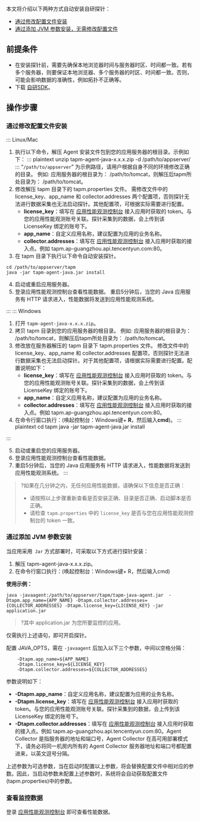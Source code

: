本文将介绍以下两种方式自动安装自研探针：

- [通过修改配置文件安装](#conf)
- [通过添加 JVM 参数安装，无需修改配置文件](#addjvm)

## 前提条件

- 在安装探针前，需要先确保本地浏览器时间与服务器时区、时间都一致。若有多个服务器，则要保证本地浏览器、多个服务器的时区、时间都一致。否则，可能会影响数据的准确性，例如拓扑不正确等。
- 下载  [自研SDK](https://apm-agent-java-1251763868.cos.ap-guangzhou.myqcloud.com/tapm-agent-java.zip)。

## 操作步骤

### 通过修改配置文件安装[](id:conf)


<dx-tabs>
::: Linux/Mac

1. 执行以下命令，解压 Agent 安装文件包到您的应用服务器的根目录。示例如下：
   <dx-codeblock>
   :::  plaintext
   unzip tapm-agent-java-x.x.x.zip -d /path/to/appserver/
   :::
   </dx-codeblock><dx-alert infotype="explain" title="">
   “`/path/to/appserver`” 为示例路径，请用户根据自身不同的环境修改正确的目录。
   例如: 应用服务器的根目录为： /path/to/tomcat，则解压后tapm所处目录为： /path/to/tomcat。
   </dx-alert>
2. 修改解压 tapm 目录下的 tapm.properties 文件。
   需修改文件中的 license_key、app_name 和 collector.addresses 两个配置项，否则探针无法进行数据采集也无法启动探针。其他配置项，可根据实际需要进行配置。
   - **license_key**：填写在 [应用性能观测控制台](https://console.cloud.tencent.com/apm) 接入应用时获取的 token。与您的应用性能观测账号关联。探针采集到的数据，会上传到该 LicenseKey 绑定的账号下。
   - **app_name**：自定义应用名称，建议配置为应用的业务名称。
   - **collector.addresses**：填写在 [应用性能观测控制台](https://console.cloud.tencent.com/apm) 接入应用时获取的接入点。例如 tapm.ap-guangzhou.api.tencentyun.com:80。
3. 在 tapm 目录下执行以下命令自动安装探针。

```plaintext
cd /path/to/appserver/tapm
java -jar tapm-agent-java.jar install

```

4. 启动或重启应用服务器。
5. 登录应用性能观测控制台查看性能数据。
   重启5分钟后，当您的 Java 应用服务有 HTTP 请求进入，性能数据将发送到应用性能观测系统。

:::
::: Windows

1.  打开 `tapm-agent-java-x.x.x.zip`。
2.  拷贝 tapm 目录到您的应用服务器的根目录。
    <dx-alert infotype="explain" title="">
    例如: 应用服务器的根目录为： /path/to/tomcat，则解压后tapm所处目录为： /path/to/tomcat。
    </dx-alert>
3.  修改放在服务器解压的 tapm 目录下 tapm.properties 文件。
    修改文件中的 license_key、app_name 和 collector.addresses 配置项，否则探针无法进行数据采集也无法启动探针。对于其他配置项，请根据实际需要进行配置。配置说明如下：
    - **license_key**：填写在 [应用性能观测控制台](https://console.cloud.tencent.com/apm) 接入应用时获取的 token。与您的应用性能观测账号关联。探针采集到的数据，会上传到该 LicenseKey 绑定的账号下。
    - **app_name**：自定义应用名称，建议配置为应用的业务名称。
    - **collector.addresses**：填写在 [应用性能观测控制台](https://console.cloud.tencent.com/apm) 接入应用时获取的接入点。例如 tapm.ap-guangzhou.api.tencentyun.com:80。
4.  在命令行窗口执行：(唤起控制台：Windows键+ **R**，然后输入**cmd**)。
    <dx-codeblock>
    :::  plaintext
    cd tapm
    java -jar tapm-agent-java.jar install

:::
</dx-codeblock>

5. 启动或重启您的应用服务器。
6. 登录应用性能观测控制台查看性能数据。
7. 重启5分钟后，当您的 Java 应用服务有 HTTP 请求进入，性能数据将发送到应用性能观测系统。
   :::
   </dx-tabs>

>?如果在几分钟之内，无任何应用性能数据，请确保以下信息是否正确：
>
>- 请按照以上步骤重新查看是否安装正确、目录是否正确、启动脚本是否正确。
>- 请检查 `tapm.properties` 中的 `license_key` 是否与您在应用性能观测控制台的 token 一致。



### 通过添加 JVM 参数安装[](id:addjvm)

当应用采用` Jar` 方式部署时，可采取以下方式进行探针安装：

1. 解压 tapm-agent-java-x.x.x.zip。
2. 在命令行窗口执行：(唤起控制台：Windows键+ R，然后输入cmd)


**使用示例：**

```
java -javaagent:/path/to/appserver/tapm/tapm-java-agent.jar  -Dtapm.app_name={APP_NAME} -Dtapm.collector.addresses={COLLECTOR_ADDRESSES} -Dtapm.license_key={LICENSE_KEY} -jar application.jar
```

>?其中 application.jar 为您所要监控的应用。

仅需执行上述语句，即可开启探针。

配置 JAVA_OPTS，需在 `-javaagent` 后加入以下三个参数，中间以空格分隔：

```
	-Dtapm.app_name=${APP_NAME}
	-Dtapm.license_key=${LICENSE_KEY}
	-Dtapm.collector.addresses=${COLLECTOR_ADDRESSES}
```

参数说明如下：

- **-Dtapm.app_name**：自定义应用名称，建议配置为应用的业务名称。
- **-Dtapm.license_key**：填写在 [应用性能观测控制台](https://console.cloud.tencent.com/apm) 接入应用时获取的 token。与您的应用性能观测账号关联。探针采集到的数据，会上传到该 LicenseKey 绑定的账号下。
- **-Dtapm.collector.addresses**：填写在 [应用性能观测控制台](https://console.cloud.tencent.com/apm) 接入应用时获取的接入点。例如 tapm.ap-guangzhou.api.tencentyun.com:80。Agent Collector 是指服务器的地址和端口号，Agent Collector 在高可用部署模式下，请务必将同一机房内所有的 Agent Collector 服务器地址和端口号都配置进来，以英文逗号分隔。


上述参数为可选参数，当在启动时配置以上参数，将会替换配置文件中相对应的参数。因此，当启动参数未配置上述参数时，系统将会自动获取配置文件(tapm.properties)中的参数。

### 查看监控数据
登录 [应用性能观测控制台](https://console.cloud.tencent.com/apm) 即可查看性能数据。
